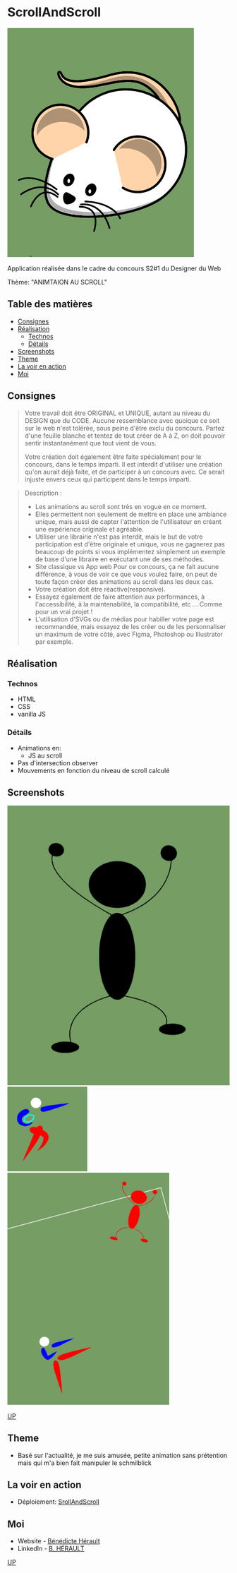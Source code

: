 # ScrollAndScroll

![screen4](./img/design/1.png)

Application réalisée dans le cadre du concours S2#1 du Designer du Web

Thème: "ANIMTAION AU SCROLL"

## Table des matières

- [Consignes](#consignes)
- [Réalisation](#réalisation)
  - [Technos](#technos)
  - [Détails](#détails)
- [Screenshots](#screenshots)
- [Theme](#theme)
- [La voir en action](#la-voir-en-action)
- [Moi](#moi)

## Consignes

> Votre travail doit être ORIGINAL et UNIQUE, autant au niveau du DESIGN que du CODE.
> Aucune ressemblance avec quoique ce soit sur le web n'est tolérée, sous peine d'être exclu du concours.
> Partez d'une feuille blanche et tentez de tout créer de A à Z, on doit pouvoir sentir instantanément que tout vient de vous.
>
> Votre création doit également être faite spécialement pour le concours, dans le temps imparti.
> Il est interdit d'utiliser une création qu'on aurait déjà faite, et de participer à un concours avec.
> Ce serait injuste envers ceux qui participent dans le temps imparti.

> Description :
>
> - Les animations au scroll sont très en vogue en ce moment.
> - Elles permettent non seulement de mettre en place une ambiance unique, mais aussi de capter l'attention de l'utilisateur en créant une expérience originale et agréable.
> - Utiliser une librairie n'est pas interdit, mais le but de votre participation est d'être originale et unique, vous ne gagnerez pas beaucoup de points si vous implémentez simplement un exemple de base d'une libraire en exécutant une de ses méthodes.
> - Site classique vs App web
>   Pour ce concours, ça ne fait aucune différence, à vous de voir ce que vous voulez faire, on peut de toute façon créer des animations au scroll dans les deux cas.
> - Votre création doit être réactive(responsive).
> - Essayez également de faire attention aux performances, à l'accessibilité, à la maintenabilité, la compatibilité, etc ... Comme pour un vrai projet !
> - L'utilisation d'SVGs ou de médias pour habiller votre page est recommandée, mais essayez de les créer ou de les personnaliser un maximum de votre côté, avec Figma, Photoshop ou Illustrator par exemple.

## Réalisation

### Technos

- HTML
- CSS
- vanilla JS

### Détails

- Animations en:
  - JS au scroll
- Pas d'intersection observer
- Mouvements en fonction du niveau de scroll calculé

## Screenshots

![screen1](./img/design/2.png)
![screen2](./img/design/3.png)
![screen3](./img/design/4.png)

[UP](#table-des-matières)

## Theme

- Basé sur l'actualité, je me suis amusée, petite animation sans prétention mais qui m'a bien fait manipuler le schmilblick

## La voir en action

- Déploiement: [SrollAndScroll](https://scroll-and-scroll.netlify.app/)

## Moi

- Website - [Bénédicte Hérault](https://lazez-bzh.netlify.app/)
- LinkedIn - [B. HÉRAULT](https://www.linkedin.com/in/benedicte-herault/)

[UP](#table-des-matières)
